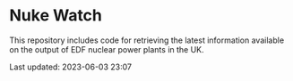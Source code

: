 # Nuke Watch

This repository includes code for retrieving the latest information available on the output of EDF nuclear power plants in the UK.

Last updated: 2023-06-03 23:07